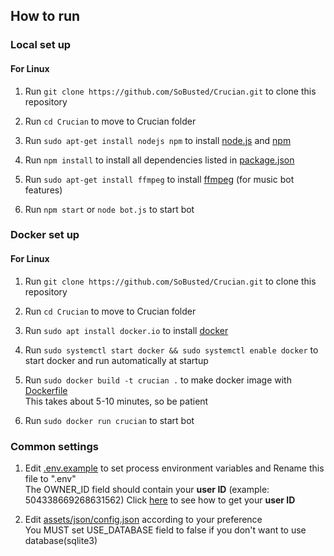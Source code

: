 ## How to run
### Local set up
#### For Linux
1.  Run `git clone https://github.com/SoBusted/Crucian.git` to clone this repository

1.  Run `cd Crucian` to move to Crucian folder

1.  Run `sudo apt-get install nodejs npm` to install [node.js](https://nodejs.org) and [npm](https://www.npmjs.com)

1.  Run `npm install` to install all dependencies listed in [package.json](package.json#L23)

1.  Run `sudo apt-get install ffmpeg` to install [ffmpeg](https://www.ffmpeg.org) (for music bot features)

1.  Run `npm start` or `node bot.js` to start bot

### Docker set up
#### For Linux
1.  Run `git clone https://github.com/SoBusted/Crucian.git` to clone this repository

1.  Run `cd Crucian` to move to Crucian folder

1.  Run `sudo apt install docker.io` to install [docker](https://www.docker.com)

1.  Run `sudo systemctl start docker && sudo systemctl enable docker` to start docker and run automatically at startup

1.  Run `sudo docker build -t crucian .` to make docker image with [Dockerfile](Dockerfile)  
This takes about 5-10 minutes, so be patient

1.  Run `sudo docker run crucian` to start bot

### Common settings
1.  Edit [.env.example](.env.example) to set process environment variables and Rename this file to ".env"  
The OWNER_ID field should contain your **user ID** (example: 504338669268631562)
Click [here](https://www.youtube.com/watch?v=1T0L4c9hWTo) to see how to get your **user ID**

1.  Edit [assets/json/config.json](assets/json/config.json) according to your preference  
You MUST set USE_DATABASE field to false if you don't want to use database(sqlite3)
